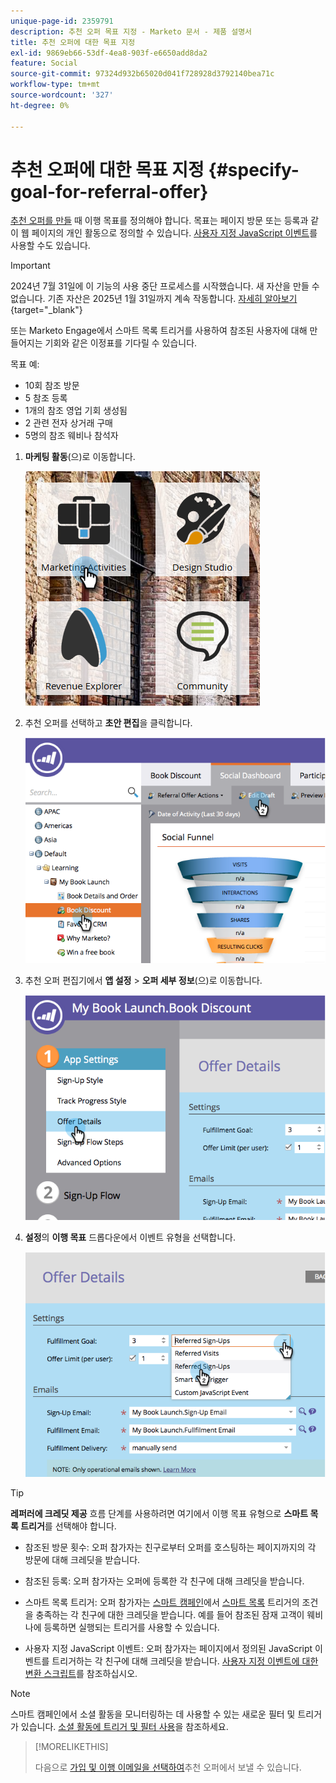 ```yaml
---
unique-page-id: 2359791
description: 추천 오퍼 목표 지정 - Marketo 문서 - 제품 설명서
title: 추천 오퍼에 대한 목표 지정
exl-id: 9869eb66-53df-4ea8-903f-e6650add8da2
feature: Social
source-git-commit: 97324d932b65020d041f728928d3792140bea71c
workflow-type: tm+mt
source-wordcount: '327'
ht-degree: 0%

---
```


# 추천 오퍼에 대한 목표 지정 {#specify-goal-for-referral-offer}

[추천 오퍼를 만들](/help/marketo/product-docs/demand-generation/social/referral-offers/create-a-referral-offer.md) 때 이행 목표를 정의해야 합니다. 목표는 페이지 방문 또는 등록과 같이 웹 페이지의 개인 활동으로 정의할 수 있습니다. [사용자 지정 JavaScript 이벤트](/help/marketo/product-docs/demand-generation/social/social-functions/conversion-script-for-custom-events.md)를 사용할 수도 있습니다.

>[!IMPORTANT]
>
>2024년 7월 31일에 이 기능의 사용 중단 프로세스를 시작했습니다. 새 자산을 만들 수 없습니다. 기존 자산은 2025년 1월 31일까지 계속 작동합니다. [자세히 알아보기](https://nation.marketo.com/t5/employee-blogs/marketo-engage-social-features-deprecation/ba-p/351977){target="_blank"}

또는 Marketo Engage에서 스마트 목록 트리거를 사용하여 참조된 사용자에 대해 만들어지는 기회와 같은 이정표를 기다릴 수 있습니다.

목표 예:

* 10회 참조 방문
* 5 참조 등록
* 1개의 참조 영업 기회 생성됨
* 2 관련 전자 상거래 구매
* 5명의 참조 웨비나 참석자

1. **마케팅 활동**(으)로 이동합니다.

   ![](assets/ma.png)

1. 추천 오퍼를 선택하고 **초안 편집**&#x200B;을 클릭합니다.

   ![](assets/image2014-9-19-15-3a6-3a35.png)

1. 추천 오퍼 편집기에서 **앱 설정** > **오퍼 세부 정보**(으)로 이동합니다.

   ![](assets/image2014-9-19-15-3a6-3a44.png)

1. **설정**&#x200B;의 **이행 목표** 드롭다운에서 이벤트 유형을 선택합니다.

   ![](assets/image2014-9-19-15-3a6-3a56.png)

>[!TIP]
>
>**레퍼러에 크레딧 제공** 흐름 단계를 사용하려면 여기에서 이행 목표 유형으로 **스마트 목록 트리거**&#x200B;를 선택해야 합니다.

* 참조된 방문 횟수: 오퍼 참가자는 친구로부터 오퍼를 호스팅하는 페이지까지의 각 방문에 대해 크레딧을 받습니다.
* 참조된 등록: 오퍼 참가자는 오퍼에 등록한 각 친구에 대해 크레딧을 받습니다.
* 스마트 목록 트리거: 오퍼 참가자는 [스마트 캠페인](/help/marketo/product-docs/core-marketo-concepts/smart-campaigns/understanding-smart-campaigns.md)에서 [스마트 목록](/help/marketo/product-docs/core-marketo-concepts/smart-lists-and-static-lists/understanding-smart-lists.md) 트리거의 조건을 충족하는 각 친구에 대한 크레딧을 받습니다. 예를 들어 참조된 잠재 고객이 웨비나에 등록하면 실행되는 트리거를 사용할 수 있습니다.

* 사용자 지정 JavaScript 이벤트: 오퍼 참가자는 페이지에서 정의된 JavaScript 이벤트를 트리거하는 각 친구에 대해 크레딧을 받습니다. [사용자 지정 이벤트에 대한 변환 스크립트](/help/marketo/product-docs/demand-generation/social/social-functions/triggers-and-filters-for-social-activities.md)를 참조하십시오.

>[!NOTE]
>
>스마트 캠페인에서 소셜 활동을 모니터링하는 데 사용할 수 있는 새로운 필터 및 트리거가 있습니다. [소셜 활동에 트리거 및 필터 사용](/help/marketo/product-docs/demand-generation/social/social-functions/triggers-and-filters-for-social-activities.md)을 참조하세요.

>[!MORELIKETHIS]
>
>다음으로 [가입 및 이행 이메일을 선택하여](/help/marketo/product-docs/demand-generation/social/referral-offers/send-referral-offer-fulfillment-email.md)추천 오퍼에서 보낼 수 있습니다.
